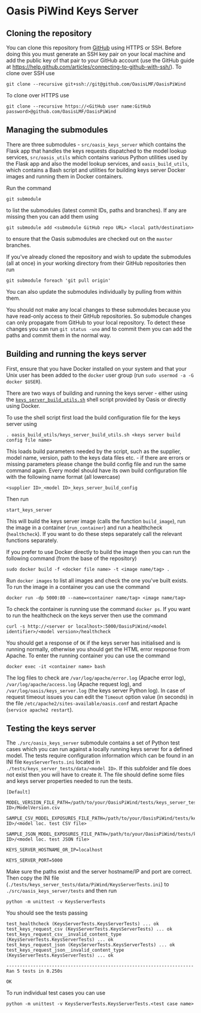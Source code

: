 Oasis PiWind Keys Server 
========================

## Cloning the repository

You can clone this repository from <a href="https://github.com/OasisLMF/OasisPiWind" target="_blank">GitHub</a> using HTTPS or SSH. Before doing this you must generate an SSH key pair on your local machine and add the public key of that pair to your GitHub account (use the GitHub guide at <a href="https://help.github.com/articles/connecting-to-github-with-ssh/" target="_blank">https://help.github.com/articles/connecting-to-github-with-ssh/</a>). To clone over SSH use

    git clone --recursive git+ssh://git@github.com/OasisLMF/OasisPiWind

To clone over HTTPS use

    git clone --recursive https://<GitHub user name:GitHub password>@github.com/OasisLMF/OasisPiWind

## Managing the submodules

There are three submodules - `src/oasis_keys_server` which contains the Flask app that handles the keys requests dispatched to the model lookup services, `src/oasis_utils` which contains various Python utilities used by the Flask app and also the model lookup services, and `oasis_build_utils`, which contains a Bash script and utilities for building keys server Docker images and running them in Docker containers.

Run the command

    git submodule

to list the submodules (latest commit IDs, paths and branches). If any are missing then you can add them using

	git submodule add <submodule GitHub repo URL> <local path/destination>

to ensure that the Oasis submodules are checked out on the `master` branches.

If you've already cloned the repository and wish to update the submodules (all at once) in your working directory from their GitHub repositories then run

    git submodule foreach 'git pull origin'

You can also update the submodules individually by pulling from within them.

You should not make any local changes to these submodules because you have read-only access to their GitHub repositories. So submodule changes can only propagate from GitHub to your local repository. To detect these changes you can run `git status -uno` and to commit them you can add the paths and commit them in the normal way.

## Building and running the keys server

First, ensure that you have Docker installed on your system and that your Unix user has been added to the `docker` user group (run `sudo usermod -a -G docker $USER`).

There are two ways of building and running the keys server - either using the <a href="https://github.com/OasisLMF/oasis_build_utils/blob/master/keys_server_build_utils.sh" target="_blank">`keys_server_build_utils.sh`</a> shell script provided by Oasis or directly using Docker.

To use the shell script first load the build configuration file for the keys server using

    . oasis_build_utils/keys_server_build_utils.sh <keys server build config file name>

This loads build parameters needed by the script, such as the supplier, model name, version, path to the keys data files etc. - if there are errors or missing parameters please change the build config file and run the same command again. Every model should have its own build configuration file with the following name format (all lowercase)

    <supplier ID>_<model ID>_keys_server_build_config

Then run

    start_keys_server

This will build the keys server image (calls the function `build_image`), run the image in a container (`run_container`) and run a healthcheck (`healthcheck`). If you want to do these steps separately call the relevant functions separately.

If you prefer to use Docker directly to build the image then you can run the following command (from the base of the repository)

    sudo docker build -f <docker file name> -t <image name/tag> .

Run `docker images` to list all images and check the one you've built exists. To run the image in a container you can use the command

    docker run -dp 5000:80 --name=<container name/tag> <image name/tag>

To check the container is running use the command `docker ps`. If you want to run the healthcheck on the keys server then use the command

    curl -s http://<server or localhost>:5000/OasisPiWind/<model identifier>/<model version>/healthcheck

You should get a response of `OK` if the keys server has initialised and is running normally, otherwise you should get the HTML error response from Apache. To enter the running container you can use the command

    docker exec -it <container name> bash

The log files to check are `/var/log/apache/error.log` (Apache error log), `/var/log/apache/access.log` (Apache request log), and `/var/log/oasis/keys_server.log` (the keys server Python log). In case of request timeout issues you can edit the `Timeout` option value (in seconds) in the file `/etc/apache2/sites-available/oasis.conf` and restart Apache (`service apache2 restart`).

## Testing the keys server

The `./src/oasis_keys_server` submodule contains a set of Python test cases which you can run against a locally running keys server for a defined model. The tests require configuration information which can be found in an INI file `KeysServerTests.ini` located in `./tests/keys_server_tests/data/<model ID>`. If this subfolder and file does not exist then you will have to create it. The file should define some files and keys server properties needed to run the tests.

    [Default]

    MODEL_VERSION_FILE_PATH=/path/to/your/OasisPiWind/tests/keys_server_tests/data/<model ID>/ModelVersion.csv

    SAMPLE_CSV_MODEL_EXPOSURES_FILE_PATH=/path/to/your/OasisPiWind/tests/keys_server_tests/data/<model ID>/<model loc. test CSV file>

    SAMPLE_JSON_MODEL_EXPOSURES_FILE_PATH=/path/to/your/OasisPiWind/tests/keys_server_tests/data/<model ID>/<model loc. test JSON file>

    KEYS_SERVER_HOSTNAME_OR_IP=localhost

    KEYS_SERVER_PORT=5000

Make sure the paths exist and the server hostname/IP and port are correct. Then copy the INI file (`./tests/keys_server_tests/data/PiWind/KeysServerTests.ini`) to `./src/oasis_keys_server/tests` and then run

    python -m unittest -v KeysServerTests

You should see the tests passing

    test_healthcheck (KeysServerTests.KeysServerTests) ... ok
    test_keys_request_csv (KeysServerTests.KeysServerTests) ... ok
    test_keys_request_csv__invalid_content_type (KeysServerTests.KeysServerTests) ... ok
    test_keys_request_json (KeysServerTests.KeysServerTests) ... ok
    test_keys_request_json__invalid_content_type (KeysServerTests.KeysServerTests) ... ok

    ----------------------------------------------------------------------
    Ran 5 tests in 0.250s

    OK

To run individual test cases you can use

    python -m unittest -v KeysServerTests.KeysServerTests.<test case name>
